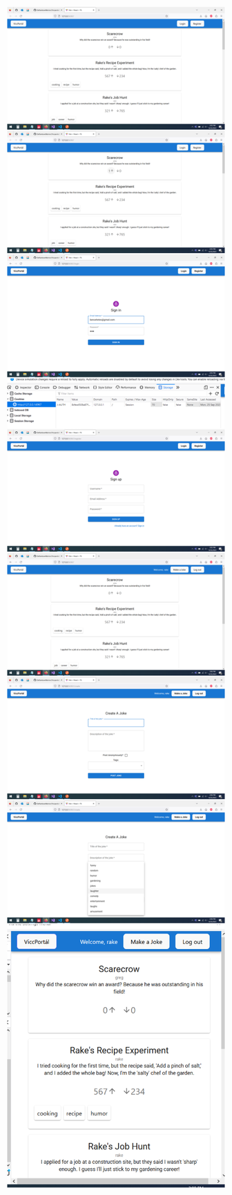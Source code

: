 ![Alt text](<Screenshot (1).png>) ![Alt text](<Screenshot (2).png>) ![Alt text](<Screenshot (3).png>)![Alt text](image-1.png) ![Alt text](<Screenshot (4).png>) ![Alt text](<Screenshot (5).png>) ![Alt text](<Screenshot (6).png>) ![Alt text](<Screenshot (7).png>)![Alt text](image.png)